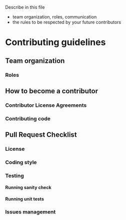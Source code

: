 Describe in this file 
- team organization, roles, communication 
- the rules to be respected by your future contributors

# Contributing guidelines

## Team organization

### Roles

## How to become a contributor

### Contributor License Agreements

### Contributing code

## Pull Request Checklist

### License

### Coding style

### Testing

#### Running sanity check

#### Running unit tests

### Issues management
